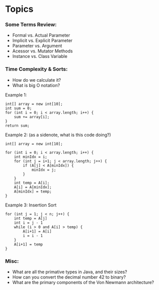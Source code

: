# Topics

### Some Terms Review:
- Formal vs. Actual Parameter
- Implicit vs. Explicit Parameter
- Parameter vs. Argument
- Acessor vs. Mutator Methods
- Instance vs. Class Variable

### Time Complexity & Sorts:
- How do we calculate it?
- What is big O notation?

Example 1:

	int[] array = new int[10];
	int sum = 0;
	for (int i = 0; i < array.length; i++) {
		sum += array[i];
	}
	return sum;

Example 2: (as a sidenote, what is this code doing?)

	int[] array = new int[10];

	for (int i = 0; i < array.length; i++) {
		int minIdx = i;
		for (int j = i+1; j < array.length; j++) {
			if (A[j] < A[minIdx]) {
				minIdx = j;
			}
		}
		int temp = A[i];
		A[i] = A[minIdx];
		A[minIdx] = temp;
	}

Example 3: Insertion Sort

	for (int j = 1; j < n; j++) { 
		int temp = A[j] 
		int i = j - 1 
		while (i > 0 and A[i] > temp) {
			A[i+1] = A[i] 
			i = i - 1
		}
		A[i+1] = temp
	}


### Misc:
- What are all the primative types in Java, and their sizes?
- How can you convert the decimal number 42 to binary?
- What are the primary components of the Von Newmann architecture?